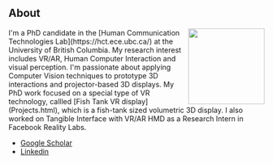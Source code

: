 ## About

<img style="float: right;" width="150" src="https://hct-lab.sites.olt.ubc.ca/files/2017/06/cropped-IMG_1451-Copy-2.jpg"> 
I'm a PhD candidate in the [Human Communication Technologies Lab](https://hct.ece.ubc.ca/) at the University of British Columbia. My research interest includes VR/AR, Human Computer Interaction and visual perception. I'm passionate about applying Computer Vision techniques to prototype 3D interactions and projector-based 3D displays. 
My PhD work focused on a special type of VR technology, callled [Fish Tank VR display](Projects.html), which is a fish-tank sized volumetric 3D display. I also worked on Tangible Interface with VR/AR HMD as a Research Intern in Facebook Reality Labs. 

- [Google Scholar](https://scholar.google.ca/citations?user=JBZmcCkAAAAJ&hl=en)
- [Linkedin](https://www.linkedin.com/in/qian-zhou/)

